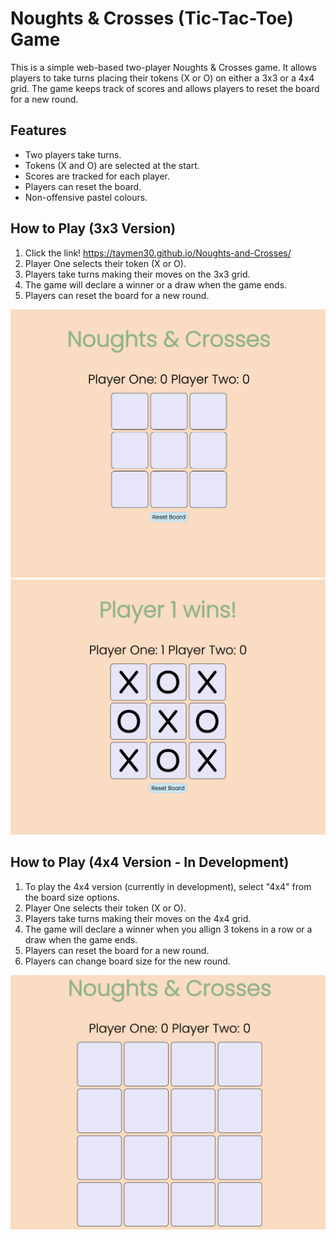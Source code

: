 # Noughts & Crosses (Tic-Tac-Toe) Game

This is a simple web-based two-player Noughts & Crosses game. It allows players to take turns placing their tokens (X or O) on either a 3x3 or a 4x4 grid. The game keeps track of scores and allows players to reset the board for a new round.

## Features

- Two players take turns.
- Tokens (X and O) are selected at the start.
- Scores are tracked for each player.
- Players can reset the board.
- Non-offensive pastel colours.

## How to Play (3x3 Version)

1. Click the link! https://taymen30.github.io/Noughts-and-Crosses/
2. Player One selects their token (X or O).
3. Players take turns making their moves on the 3x3 grid.
4. The game will declare a winner or a draw when the game ends.
5. Players can reset the board for a new round.

![3x3 version](/imgs/Screenshot%202023-09-07%20at%201.16.07%20pm.png)
![3x3](/imgs/Screenshot%202023-09-07%20at%201.17.03%20pm.png)

## How to Play (4x4 Version - In Development)

1. To play the 4x4 version (currently in development), select "4x4" from the board size options.
2. Player One selects their token (X or O).
3. Players take turns making their moves on the 4x4 grid.
4. The game will declare a winner when you allign 3 tokens in a row or a draw when the game ends.
5. Players can reset the board for a new round.
6. Players can change board size for the new round.

![4x4 Version](/imgs/Screenshot%202023-09-07%20at%201.16.42%20pm.png)


